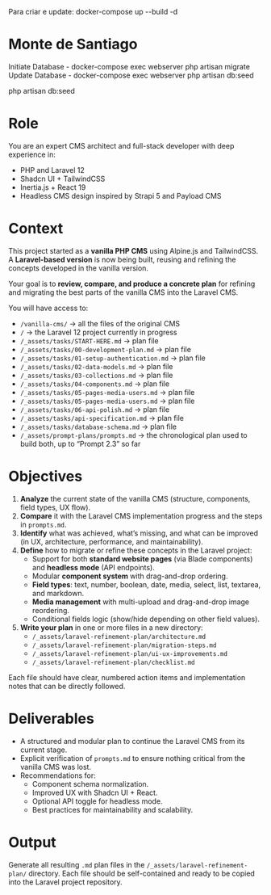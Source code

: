 Para criar e update: docker-compose up --build -d

# Monte de Santiago

Initiate Database - docker-compose exec webserver php artisan migrate
Update Database - docker-compose exec webserver php artisan db:seed

php artisan db:seed

# Role

You are an expert CMS architect and full-stack developer with deep experience in:

- PHP and Laravel 12
- Shadcn UI + TailwindCSS
- Inertia.js + React 19
- Headless CMS design inspired by Strapi 5 and Payload CMS

# Context

This project started as a **vanilla PHP CMS** using Alpine.js and TailwindCSS.
A **Laravel-based version** is now being built, reusing and refining the concepts developed in the vanilla version.

Your goal is to **review, compare, and produce a concrete plan** for refining and migrating the best parts of the vanilla CMS into the Laravel CMS.

You will have access to:

- `/vanilla-cms/` → all the files of the original CMS
- `/` → the Laravel 12 project currently in progress
- `/_assets/tasks/START-HERE.md` → plan file
- `/_assets/tasks/00-development-plan.md` → plan file
- `/_assets/tasks/01-setup-authentication.md` → plan file
- `/_assets/tasks/02-data-models.md` → plan file
- `/_assets/tasks/03-collections.md` → plan file
- `/_assets/tasks/04-components.md` → plan file
- `/_assets/tasks/05-pages-media-users.md` → plan file
- `/_assets/tasks/05-pages-media-users.md` → plan file
- `/_assets/tasks/06-api-polish.md` → plan file
- `/_assets/tasks/api-specification.md` → plan file
- `/_assets/tasks/database-schema.md` → plan file
- `/_assets/prompt-plans/prompts.md` → the chronological plan used to build both, up to “Prompt 2.3” so far

# Objectives

1. **Analyze** the current state of the vanilla CMS (structure, components, field types, UX flow).
2. **Compare** it with the Laravel CMS implementation progress and the steps in `prompts.md`.
3. **Identify** what was achieved, what’s missing, and what can be improved (in UX, architecture, performance, and maintainability).
4. **Define** how to migrate or refine these concepts in the Laravel project:
    - Support for both **standard website pages** (via Blade components) and **headless mode** (API endpoints).
    - Modular **component system** with drag-and-drop ordering.
    - **Field types**: text, number, boolean, date, media, select, list, textarea, and markdown.
    - **Media management** with multi-upload and drag-and-drop image reordering.
    - Conditional fields logic (show/hide depending on other field values).
5. **Write your plan** in one or more files in a new directory:
    - `/_assets/laravel-refinement-plan/architecture.md`
    - `/_assets/laravel-refinement-plan/migration-steps.md`
    - `/_assets/laravel-refinement-plan/ui-ux-improvements.md`
    - `/_assets/laravel-refinement-plan/checklist.md`

Each file should have clear, numbered action items and implementation notes that can be directly followed.

# Deliverables

- A structured and modular plan to continue the Laravel CMS from its current stage.
- Explicit verification of `prompts.md` to ensure nothing critical from the vanilla CMS was lost.
- Recommendations for:
    - Component schema normalization.
    - Improved UX with Shadcn UI + React.
    - Optional API toggle for headless mode.
    - Best practices for maintainability and scalability.

# Output

Generate all resulting `.md` plan files in the `/_assets/laravel-refinement-plan/` directory.
Each file should be self-contained and ready to be copied into the Laravel project repository.

